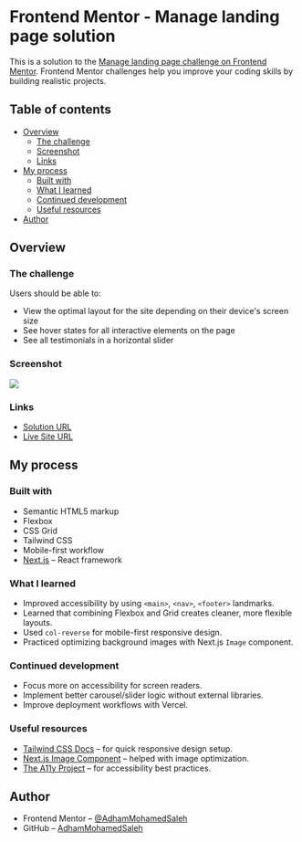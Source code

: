 # Frontend Mentor - Manage landing page solution

This is a solution to the [Manage landing page challenge on Frontend Mentor](https://www.frontendmentor.io/challenges/manage-landing-page-SLXqC6P5). Frontend Mentor challenges help you improve your coding skills by building realistic projects. 

## Table of contents
- [Overview](#overview)
  - [The challenge](#the-challenge)
  - [Screenshot](#screenshot)
  - [Links](#links)
- [My process](#my-process)
  - [Built with](#built-with)
  - [What I learned](#what-i-learned)
  - [Continued development](#continued-development)
  - [Useful resources](#useful-resources)
- [Author](#author)

## Overview

### The challenge
Users should be able to:
- View the optimal layout for the site depending on their device's screen size  
- See hover states for all interactive elements on the page  
- See all testimonials in a horizontal slider  

### Screenshot
![](./screenshot.png)

### Links
- [Solution URL](https://www.frontendmentor.io/solutions/responsive-ladning-page-using-gridflex-mobile-and-large-screens-view-sftPPOqm7o)  
- [Live Site URL](https://responsive-landing-page-olive-chi.vercel.app/)  

## My process

### Built with
- Semantic HTML5 markup  
- Flexbox  
- CSS Grid  
- Tailwind CSS  
- Mobile-first workflow  
- [Next.js](https://nextjs.org/) – React framework  

### What I learned
- Improved accessibility by using `<main>`, `<nav>`, `<footer>` landmarks.  
- Learned that combining Flexbox and Grid creates cleaner, more flexible layouts.  
- Used `col-reverse` for mobile-first responsive design.  
- Practiced optimizing background images with Next.js `Image` component.  

### Continued development
- Focus more on accessibility for screen readers.  
- Implement better carousel/slider logic without external libraries.  
- Improve deployment workflows with Vercel.  

### Useful resources
- [Tailwind CSS Docs](https://tailwindcss.com/docs) – for quick responsive design setup.  
- [Next.js Image Component](https://nextjs.org/docs/app/api-reference/components/image) – helped with image optimization.  
- [The A11y Project](https://www.a11yproject.com/) – for accessibility best practices.  

## Author
- Frontend Mentor – [@AdhamMohamedSaleh](https://www.frontendmentor.io/profile/AdhamMohamedSaleh)  
- GitHub – [AdhamMohamedSaleh](https://github.com/AdhamMohamedSaleh)  

